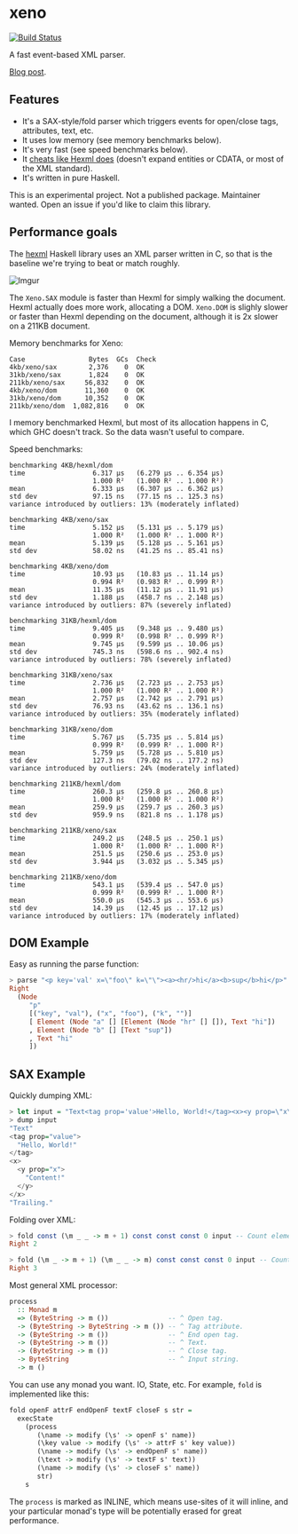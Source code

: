 # xeno

[![Build Status](https://travis-ci.org/ocramz/xeno.png)](https://travis-ci.org/ocramz/xeno)

A fast event-based XML parser.

[Blog post](http://chrisdone.com/posts/fast-haskell-c-parsing-xml).

## Features

* It's a SAX-style/fold parser which triggers events for open/close
  tags, attributes, text, etc.
* It uses low memory (see memory benchmarks below).
* It's very fast (see speed benchmarks below).
* It
  [cheats like Hexml does](http://neilmitchell.blogspot.co.uk/2016/12/new-xml-parser-hexml.html)
  (doesn't expand entities or CDATA, or most of the XML standard).
* It's written in pure Haskell.

This is an experimental project. Not a published package. Maintainer
wanted. Open an issue if you'd like to claim this library.

## Performance goals

The [hexml](https://github.com/ndmitchell/hexml) Haskell library uses
an XML parser written in C, so that is the baseline we're trying to
beat or match roughly.

![Imgur](http://i.imgur.com/XgdZoQ9.png)

The `Xeno.SAX` module is faster than Hexml for simply walking the
document. Hexml actually does more work, allocating a DOM. `Xeno.DOM`
is slighly slower or faster than Hexml depending on the document,
although it is 2x slower on a 211KB document.

Memory benchmarks for Xeno:

    Case                Bytes  GCs  Check
    4kb/xeno/sax        2,376    0  OK
    31kb/xeno/sax       1,824    0  OK
    211kb/xeno/sax     56,832    0  OK
    4kb/xeno/dom       11,360    0  OK
    31kb/xeno/dom      10,352    0  OK
    211kb/xeno/dom  1,082,816    0  OK

I memory benchmarked Hexml, but most of its allocation happens in C,
which GHC doesn't track. So the data wasn't useful to compare.

Speed benchmarks:

    benchmarking 4KB/hexml/dom
    time                 6.317 μs   (6.279 μs .. 6.354 μs)
                         1.000 R²   (1.000 R² .. 1.000 R²)
    mean                 6.333 μs   (6.307 μs .. 6.362 μs)
    std dev              97.15 ns   (77.15 ns .. 125.3 ns)
    variance introduced by outliers: 13% (moderately inflated)

    benchmarking 4KB/xeno/sax
    time                 5.152 μs   (5.131 μs .. 5.179 μs)
                         1.000 R²   (1.000 R² .. 1.000 R²)
    mean                 5.139 μs   (5.128 μs .. 5.161 μs)
    std dev              58.02 ns   (41.25 ns .. 85.41 ns)

    benchmarking 4KB/xeno/dom
    time                 10.93 μs   (10.83 μs .. 11.14 μs)
                         0.994 R²   (0.983 R² .. 0.999 R²)
    mean                 11.35 μs   (11.12 μs .. 11.91 μs)
    std dev              1.188 μs   (458.7 ns .. 2.148 μs)
    variance introduced by outliers: 87% (severely inflated)

    benchmarking 31KB/hexml/dom
    time                 9.405 μs   (9.348 μs .. 9.480 μs)
                         0.999 R²   (0.998 R² .. 0.999 R²)
    mean                 9.745 μs   (9.599 μs .. 10.06 μs)
    std dev              745.3 ns   (598.6 ns .. 902.4 ns)
    variance introduced by outliers: 78% (severely inflated)

    benchmarking 31KB/xeno/sax
    time                 2.736 μs   (2.723 μs .. 2.753 μs)
                         1.000 R²   (1.000 R² .. 1.000 R²)
    mean                 2.757 μs   (2.742 μs .. 2.791 μs)
    std dev              76.93 ns   (43.62 ns .. 136.1 ns)
    variance introduced by outliers: 35% (moderately inflated)

    benchmarking 31KB/xeno/dom
    time                 5.767 μs   (5.735 μs .. 5.814 μs)
                         0.999 R²   (0.999 R² .. 1.000 R²)
    mean                 5.759 μs   (5.728 μs .. 5.810 μs)
    std dev              127.3 ns   (79.02 ns .. 177.2 ns)
    variance introduced by outliers: 24% (moderately inflated)

    benchmarking 211KB/hexml/dom
    time                 260.3 μs   (259.8 μs .. 260.8 μs)
                         1.000 R²   (1.000 R² .. 1.000 R²)
    mean                 259.9 μs   (259.7 μs .. 260.3 μs)
    std dev              959.9 ns   (821.8 ns .. 1.178 μs)

    benchmarking 211KB/xeno/sax
    time                 249.2 μs   (248.5 μs .. 250.1 μs)
                         1.000 R²   (1.000 R² .. 1.000 R²)
    mean                 251.5 μs   (250.6 μs .. 253.0 μs)
    std dev              3.944 μs   (3.032 μs .. 5.345 μs)

    benchmarking 211KB/xeno/dom
    time                 543.1 μs   (539.4 μs .. 547.0 μs)
                         0.999 R²   (0.999 R² .. 1.000 R²)
    mean                 550.0 μs   (545.3 μs .. 553.6 μs)
    std dev              14.39 μs   (12.45 μs .. 17.12 μs)
    variance introduced by outliers: 17% (moderately inflated)

## DOM Example

Easy as running the parse function:

``` haskell
> parse "<p key='val' x=\"foo\" k=\"\"><a><hr/>hi</a><b>sup</b>hi</p>"
Right
  (Node
     "p"
     [("key", "val"), ("x", "foo"), ("k", "")]
     [ Element (Node "a" [] [Element (Node "hr" [] []), Text "hi"])
     , Element (Node "b" [] [Text "sup"])
     , Text "hi"
     ])
```

## SAX Example

Quickly dumping XML:

``` haskell
> let input = "Text<tag prop='value'>Hello, World!</tag><x><y prop=\"x\">Content!</y></x>Trailing."
> dump input
"Text"
<tag prop="value">
  "Hello, World!"
</tag>
<x>
  <y prop="x">
    "Content!"
  </y>
</x>
"Trailing."
```

Folding over XML:

``` haskell
> fold const (\m _ _ -> m + 1) const const const 0 input -- Count elements.
Right 2
```

``` haskell
> fold (\m _ -> m + 1) (\m _ _ -> m) const const const 0 input -- Count attributes.
Right 3
```

Most general XML processor:

``` haskell
process
  :: Monad m
  => (ByteString -> m ())               -- ^ Open tag.
  -> (ByteString -> ByteString -> m ()) -- ^ Tag attribute.
  -> (ByteString -> m ())               -- ^ End open tag.
  -> (ByteString -> m ())               -- ^ Text.
  -> (ByteString -> m ())               -- ^ Close tag.
  -> ByteString                         -- ^ Input string.
  -> m ()
```

You can use any monad you want. IO, State, etc. For example, `fold` is
implemented like this:

``` haskell
fold openF attrF endOpenF textF closeF s str =
  execState
    (process
       (\name -> modify (\s' -> openF s' name))
       (\key value -> modify (\s' -> attrF s' key value))
       (\name -> modify (\s' -> endOpenF s' name))
       (\text -> modify (\s' -> textF s' text))
       (\name -> modify (\s' -> closeF s' name))
       str)
    s
```

The `process` is marked as INLINE, which means use-sites of it will
inline, and your particular monad's type will be potentially erased
for great performance.

